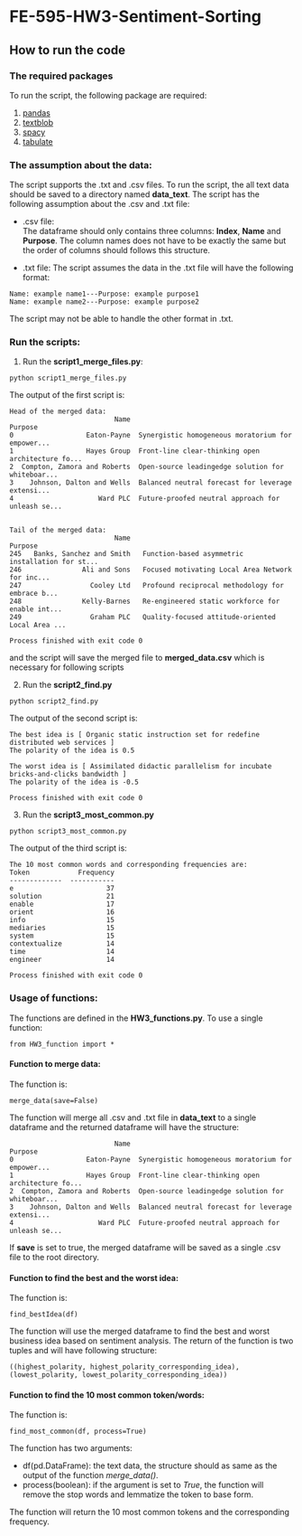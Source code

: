 # FE-595-HW3-Sentiment-Sorting
## How to run the code
### The required packages
To run the script, the following package are required:
1. [pandas](https://pandas.pydata.org)
2. [textblob](https://textblob.readthedocs.io/en/dev/)
3. [spacy](https://spacy.io)
4. [tabulate](https://pypi.org/project/tabulate/)
  
### The assumption about the data:
The script supports the .txt and .csv files. To run the script, the all text
data should be saved to a directory named **data_text**. The script has the
following assumption about the .csv and .txt file:
* .csv file:  
The dataframe should only contains three columns: **Index**, **Name** and
**Purpose**. The column names does not have to be exactly the same but the
order of columns should follows this structure.  

* .txt file:
The script assumes the data in the .txt file will have the following format:
```
Name: example name1---Purpose: example purpose1
Name: example name2---Purpose: example purpose2
```
The script may not be able to handle the other format in .txt.

### Run the scripts:
1. Run the **script1_merge_files.py**:
```
python script1_merge_files.py
```
The output of the first script is:
```
Head of the merged data:
                          Name                                            Purpose
0                  Eaton-Payne  Synergistic homogeneous moratorium for empower...
1                  Hayes Group  Front-line clear-thinking open architecture fo...
2  Compton, Zamora and Roberts  Open-source leadingedge solution for whiteboar...
3    Johnson, Dalton and Wells  Balanced neutral forecast for leverage extensi...
4                     Ward PLC  Future-proofed neutral approach for unleash se...


Tail of the merged data:
                          Name                                            Purpose
245   Banks, Sanchez and Smith   Function-based asymmetric installation for st...
246               Ali and Sons   Focused motivating Local Area Network for inc...
247                 Cooley Ltd   Profound reciprocal methodology for embrace b...
248               Kelly-Barnes   Re-engineered static workforce for enable int...
249                 Graham PLC   Quality-focused attitude-oriented Local Area ...

Process finished with exit code 0
```
and the script will save the merged file to **merged_data.csv** which is necessary for following scripts

2. Run the **script2_find.py**
```
python script2_find.py
```
The output of the second script is:
```
The best idea is [ Organic static instruction set for redefine distributed web services ]
The polarity of the idea is 0.5

The worst idea is [ Assimilated didactic parallelism for incubate bricks-and-clicks bandwidth ]
The polarity of the idea is -0.5

Process finished with exit code 0
```

3. Run the **script3_most_common.py**
```
python script3_most_common.py
```
The output of the third script is:
```
The 10 most common words and corresponding frequencies are:
Token            Frequency
-------------  -----------
e                       37
solution                21
enable                  17
orient                  16
info                    15
mediaries               15
system                  15
contextualize           14
time                    14
engineer                14

Process finished with exit code 0
```


### Usage of functions:
The functions are defined in the **HW3_functions.py**. To use a single function:
```
from HW3_function import *
```

#### Function to merge data:
The function is:
```
merge_data(save=False)
```
The function will merge all .csv and .txt file in **data_text** to a single
dataframe and the returned dataframe will have the structure:
```
                          Name                                            Purpose
0                  Eaton-Payne  Synergistic homogeneous moratorium for empower...
1                  Hayes Group  Front-line clear-thinking open architecture fo...
2  Compton, Zamora and Roberts  Open-source leadingedge solution for whiteboar...
3    Johnson, Dalton and Wells  Balanced neutral forecast for leverage extensi...
4                     Ward PLC  Future-proofed neutral approach for unleash se...
``` 
If **save** is set to true, the merged dataframe will be saved as
a single .csv file to the root directory.

#### Function to find the best and the worst idea:
The function is:
```
find_bestIdea(df)
```
The function will use the merged dataframe to find the best and worst
business idea based on sentiment analysis. The return of the function is
two tuples and will have following structure:
```
((highest_polarity, highest_polarity_corresponding_idea), 
(lowest_polarity, lowest_polarity_corresponding_idea))
```

#### Function to find the 10 most common token/words:
The function is:
```
find_most_common(df, process=True)
```
The function has two arguments:
+ df(pd.DataFrame): the text data, the structure should as same as the output
of the function *merge_data()*.
+ process(boolean): if the argument is set to *True*, the function will
remove the stop words and lemmatize the token to base form.

The function will return the 10 most common tokens and the corresponding
frequency.
